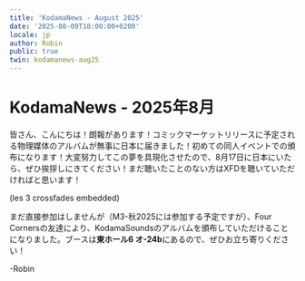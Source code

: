 ```yaml
---
title: 'KodamaNews - August 2025'
date: '2025-08-09T18:00:00+0200'
locale: jp
author: Robin
public: true
twin: kodamanews-aug25
---
```


# KodamaNews - 2025年8月

皆さん、こんにちは！朗報があります！コミックマーケットリリースに予定される物理媒体のアルバムが無事に日本に届きました！初めての同人イベントでの頒布になります！大変努力してこの夢を具現化させたので、8月17日に日本にいたら、ぜひ挨拶しにきてください！まだ聴いたことのない方はXFDを聴いていただければと思います！

(les 3 crossfades embedded)

まだ直接参加はしませんが（M3-秋2025には参加する予定ですが）、Four Cornersの友達により、KodamaSoundsのアルバムを頒布していただけることになりました。ブースは**東ホール6 オ-24b**にあるので、ぜひお立ち寄りください！



-Robin